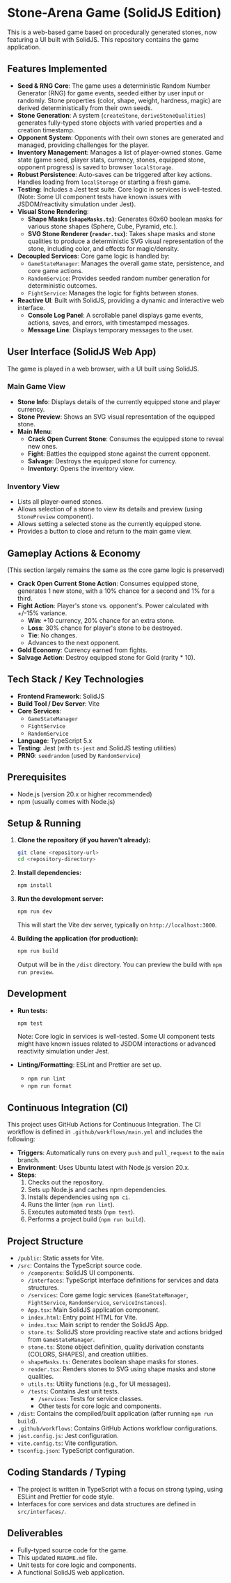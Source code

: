 # Stone-Arena Game (SolidJS Edition)

This is a web-based game based on procedurally generated stones, now featuring a UI built with SolidJS. This repository contains the game application.

## Features Implemented

*   **Seed & RNG Core**: The game uses a deterministic Random Number Generator (RNG) for game events, seeded either by user input or randomly. Stone properties (color, shape, weight, hardness, magic) are derived deterministically from their own seeds.
*   **Stone Generation**: A system (`createStone`, `deriveStoneQualities`) generates fully-typed stone objects with varied properties and a creation timestamp.
*   **Opponent System**: Opponents with their own stones are generated and managed, providing challenges for the player.
*   **Inventory Management**: Manages a list of player-owned stones. Game state (game seed, player stats, currency, stones, equipped stone, opponent progress) is saved to browser `localStorage`.
*   **Robust Persistence**: Auto-saves can be triggered after key actions. Handles loading from `localStorage` or starting a fresh game.
*   **Testing**: Includes a Jest test suite. Core logic in services is well-tested. (Note: Some UI component tests have known issues with JSDOM/reactivity simulation under Jest).
*   **Visual Stone Rendering**:
    *   **Shape Masks (`shapeMasks.ts`)**: Generates 60x60 boolean masks for various stone shapes (Sphere, Cube, Pyramid, etc.).
    *   **SVG Stone Renderer (`render.tsx`)**: Takes shape masks and stone qualities to produce a deterministic SVG visual representation of the stone, including color, and effects for magic/density.
*   **Decoupled Services**: Core game logic is handled by:
    *   `GameStateManager`: Manages the overall game state, persistence, and core game actions.
    *   `RandomService`: Provides seeded random number generation for deterministic outcomes.
    *   `FightService`: Manages the logic for fights between stones.
*   **Reactive UI**: Built with SolidJS, providing a dynamic and interactive web interface.
    *   **Console Log Panel**: A scrollable panel displays game events, actions, saves, and errors, with timestamped messages.
    *   **Message Line**: Displays temporary messages to the user.

## User Interface (SolidJS Web App)

The game is played in a web browser, with a UI built using SolidJS.

### Main Game View
*   **Stone Info**: Displays details of the currently equipped stone and player currency.
*   **Stone Preview**: Shows an SVG visual representation of the equipped stone.
*   **Main Menu**:
    *   **Crack Open Current Stone**: Consumes the equipped stone to reveal new ones.
    *   **Fight**: Battles the equipped stone against the current opponent.
    *   **Salvage**: Destroys the equipped stone for currency.
    *   **Inventory**: Opens the inventory view.

### Inventory View
*   Lists all player-owned stones.
*   Allows selection of a stone to view its details and preview (using `StonePreview` component).
*   Allows setting a selected stone as the currently equipped stone.
*   Provides a button to close and return to the main game view.

## Gameplay Actions & Economy
(This section largely remains the same as the core game logic is preserved)
*   **Crack Open Current Stone Action**: Consumes equipped stone, generates 1 new stone, with a 10% chance for a second and 1% for a third.
*   **Fight Action**: Player's stone vs. opponent's. Power calculated with +/-15% variance.
    *   **Win**: +10 currency, 20% chance for an extra stone.
    *   **Loss**: 30% chance for player's stone to be destroyed.
    *   **Tie**: No changes.
    *   Advances to the next opponent.
*   **Gold Economy**: Currency earned from fights.
*   **Salvage Action**: Destroy equipped stone for Gold (rarity * 10).

## Tech Stack / Key Technologies

*   **Frontend Framework**: SolidJS
*   **Build Tool / Dev Server**: Vite
*   **Core Services**:
    *   `GameStateManager`
    *   `FightService`
    *   `RandomService`
*   **Language**: TypeScript 5.x
*   **Testing**: Jest (with `ts-jest` and SolidJS testing utilities)
*   **PRNG**: `seedrandom` (used by `RandomService`)

## Prerequisites

*   Node.js (version 20.x or higher recommended)
*   npm (usually comes with Node.js)

## Setup & Running

1.  **Clone the repository (if you haven't already):**
    ```bash
    git clone <repository-url>
    cd <repository-directory>
    ```

2.  **Install dependencies:**
    ```bash
    npm install
    ```

3.  **Run the development server:**
    ```bash
    npm run dev
    ```
    This will start the Vite dev server, typically on `http://localhost:3000`.

4.  **Building the application (for production):**
    ```bash
    npm run build
    ```
    Output will be in the `/dist` directory. You can preview the build with `npm run preview`.

## Development

*   **Run tests:**
    ```bash
    npm test
    ```
    Note: Core logic in services is well-tested. Some UI component tests might have known issues related to JSDOM interactions or advanced reactivity simulation under Jest.

*   **Linting/Formatting**: ESLint and Prettier are set up.
    *   `npm run lint`
    *   `npm run format`

## Continuous Integration (CI)
This project uses GitHub Actions for Continuous Integration. The CI workflow is defined in `.github/workflows/main.yml` and includes the following:
*   **Triggers**: Automatically runs on every `push` and `pull_request` to the `main` branch.
*   **Environment**: Uses Ubuntu latest with Node.js version 20.x.
*   **Steps**:
    1.  Checks out the repository.
    2.  Sets up Node.js and caches npm dependencies.
    3.  Installs dependencies using `npm ci`.
    4.  Runs the linter (`npm run lint`).
    5.  Executes automated tests (`npm test`).
    6.  Performs a project build (`npm run build`).

## Project Structure

*   `/public`: Static assets for Vite.
*   `/src`: Contains the TypeScript source code.
    *   `/components`: SolidJS UI components.
    *   `/interfaces`: TypeScript interface definitions for services and data structures.
    *   `/services`: Core game logic services (`GameStateManager`, `FightService`, `RandomService`, `serviceInstances`).
    *   `App.tsx`: Main SolidJS application component.
    *   `index.html`: Entry point HTML for Vite.
    *   `index.tsx`: Main script to render the SolidJS App.
    *   `store.ts`: SolidJS store providing reactive state and actions bridged from `GameStateManager`.
    *   `stone.ts`: Stone object definition, quality derivation constants (COLORS, SHAPES), and creation utilities.
    *   `shapeMasks.ts`: Generates boolean shape masks for stones.
    *   `render.tsx`: Renders stones to SVG using shape masks and stone qualities.
    *   `utils.ts`: Utility functions (e.g., for UI messages).
    *   `/tests`: Contains Jest unit tests.
        *   `/services`: Tests for service classes.
        *   Other tests for core logic and components.
*   `/dist`: Contains the compiled/built application (after running `npm run build`).
*   `.github/workflows`: Contains GitHub Actions workflow configurations.
*   `jest.config.js`: Jest configuration.
*   `vite.config.ts`: Vite configuration.
*   `tsconfig.json`: TypeScript configuration.

## Coding Standards / Typing

*   The project is written in TypeScript with a focus on strong typing, using ESLint and Prettier for code style.
*   Interfaces for core services and data structures are defined in `src/interfaces/`.

## Deliverables

*   Fully-typed source code for the game.
*   This updated `README.md` file.
*   Unit tests for core logic and components.
*   A functional SolidJS web application.
